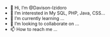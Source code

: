- 👋 Hi, I’m @Davison-Izidoro
- 👀 I’m interested in My SQL, PHP, Java, CSS...
- 🌱 I’m currently learning ...
- 💞️ I’m looking to collaborate on ...
- 📫 How to reach me ...

<!---
Davison-Izidoro/Davison-Izidoro is a ✨ special ✨ repository because its `README.md` (this file) appears on your GitHub profile.
You can click the Preview link to take a look at your changes.
--->
